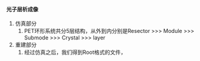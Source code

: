 #### 光子层析成像
1. 仿真部分
   1. PET环形系统共分5层结构，从外到内分别是Resector >>> Module >>> Submode >>> Crystal >>> layer
2. 重建部分
   1. 经过仿真之后，我们得到Root格式的文件，